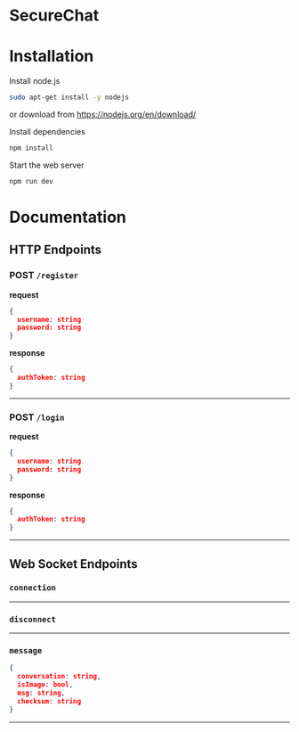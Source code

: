 # SecureChat

# Installation

Install node.js
```bash
sudo apt-get install -y nodejs
```
or download from https://nodejs.org/en/download/

Install dependencies
```bash
npm install
```

Start the web server
```bash
npm run dev
```

# Documentation

## HTTP Endpoints

### POST `/register`

**request**
```json
{
  username: string
  password: string
}
```
**response**
```json
{
  authToken: string
}
```
---

### POST `/login`

**request**
```json
{
  username: string
  password: string
}
```
**response**
```json
{
  authToken: string
}
```
---

## Web Socket Endpoints

### `connection`
---

### `disconnect`
---

### `message`
```json
{
  conversation: string,
  isImage: bool,
  msg: string,
  checksum: string
}
```
---
